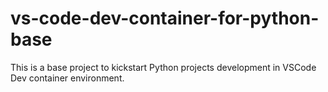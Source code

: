 # vs-code-dev-container-for-python-base
This is a base project to kickstart Python projects development in VSCode Dev container environment.
